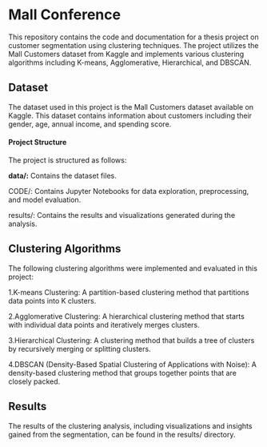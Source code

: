 # Mall Conference

This repository contains the code and documentation for a thesis project on customer segmentation using clustering techniques. The project utilizes the Mall Customers dataset from Kaggle and implements various clustering algorithms including K-means, Agglomerative, Hierarchical, and DBSCAN.

## Dataset
The dataset used in this project is the Mall Customers dataset available on Kaggle. This dataset contains information about customers including their gender, age, annual income, and spending score.

#### Project Structure
The project is structured as follows:

**data/:** Contains the dataset files.

CODE/: Contains Jupyter Notebooks for data exploration, preprocessing, and model evaluation.

results/: Contains the results and visualizations generated during the analysis.


## Clustering Algorithms
The following clustering algorithms were implemented and evaluated in this project:

1.K-means Clustering: A partition-based clustering method that partitions data points into K clusters.

2.Agglomerative Clustering: A hierarchical clustering method that starts with individual data points and iteratively merges clusters.

3.Hierarchical Clustering: A clustering method that builds a tree of clusters by recursively merging or splitting clusters.

4.DBSCAN (Density-Based Spatial Clustering of Applications with Noise): A density-based clustering method that groups together points that are closely packed.


## Results
The results of the clustering analysis, including visualizations and insights gained from the segmentation, can be found in the results/ directory.

